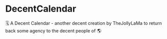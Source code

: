 # DecentCalendar
🗓️ A Decent Calendar - another decent creation by TheJollyLaMa to return back some agency to the decent people of 🌎
